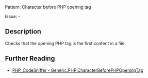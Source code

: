 Pattern: Character before PHP opening tag

Issue: -

## Description

Checks that the opening PHP tag is the first content in a file.

## Further Reading

* [PHP_CodeSniffer - Generic.PHP.CharacterBeforePHPOpeningTag](https://github.com/PHPCSStandards/PHP_CodeSniffer/blob/master/src/Standards/Generic/Sniffs/PHP/CharacterBeforePHPOpeningTagSniff.php)